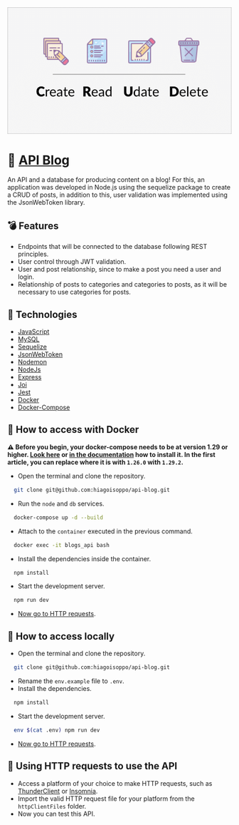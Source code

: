 <img src="/public/Preview.png" alt="Application Preview" />

# :floppy_disk: [API Blog](projectlink.com)

An API and a database for producing content on a blog! For this, an application was developed in Node.js using the sequelize package to create a CRUD of posts, in addition to this, user validation was implemented using the JsonWebToken library.

## <summary>:bomb: Features</summary>

- Endpoints that will be connected to the database following REST principles.
- User control through JWT validation.
- User and post relationship, since to make a post you need a user and login.
- Relationship of posts to categories and categories to posts, as it will be necessary to use categories for posts.

## <summary>:file_folder: Technologies</summary>

- [JavaScript](https://developer.mozilla.org/en-US/docs/Web/JavaScript)
- [MySQL](https://www.mysql.com/)
- [Sequelize](https://sequelize.org/)
- [JsonWebToken](https://jwt.io/)
- [Nodemon](https://nodemon.io/)
- [NodeJs](https://nodejs.org/en)
- [Express](https://expressjs.com/)
- [Joi](https://joi.dev/)
- [Jest](https://jestjs.io/pt-BR/)
- [Docker](https://www.docker.com/)
- [Docker-Compose](https://docs.docker.com/compose/)

## <summary>🐋 How to access with Docker</summary>
  **:warning: Before you begin, your docker-compose needs to be at version 1.29 or higher. [Look here](https://www.digitalocean.com/community/tutorials/how-to-install-and-use-docker-compose-on-ubuntu-20-04-pt) or [in the documentation](https://docs.docker.com/compose/install/) how to install it. In the first article, you can replace where it is with `1.26.0` with `1.29.2`.**

  - Open the terminal and clone the repository.
  ```bash
    git clone git@github.com:hiagoisoppo/api-blog.git
  ```
  - Run the `node` and `db` services.
  ```bash
    docker-compose up -d --build
  ```
  - Attach to the `container` executed in the previous command.
  ```bash
    docker exec -it blogs_api bash
  ```
  - Install the dependencies inside the container.
  ```bash
    npm install
  ```
  - Start the development server.
  ```bash
    npm run dev
  ```
  - [Now go to HTTP requests](#http).

## <summary>:closed_book: How to access locally</summary>

  - Open the terminal and clone the repository.
  ```bash
    git clone git@github.com:hiagoisoppo/api-blog.git
  ```
  - Rename the `env.example` file to `.env`.
  - Install the dependencies.
  ```bash
    npm install
  ```
  - Start the development server.
  ```bash
    env $(cat .env) npm run dev
  ```
  - [Now go to HTTP requests](#http).

## <summary  id="http">:calling: Using HTTP requests to use the API</summary>
  - Access a platform of your choice to make HTTP requests, such as [ThunderClient](https://www.thunderclient.com/) or [Insomnia](https://insomnia.rest/).
  - Import the valid HTTP request file for your platform from the `httpClientFiles` folder.
  - Now you can test this API.